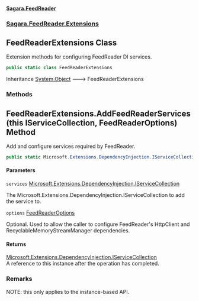 #### [Sagara.FeedReader](index.md 'index')
### [Sagara.FeedReader.Extensions](index.md#Sagara.FeedReader.Extensions 'Sagara.FeedReader.Extensions')

## FeedReaderExtensions Class

Extension methods for configuring FeedReader DI services.

```csharp
public static class FeedReaderExtensions
```

Inheritance [System.Object](https://docs.microsoft.com/en-us/dotnet/api/System.Object 'System.Object') &#129106; FeedReaderExtensions
### Methods

<a name='Sagara.FeedReader.Extensions.FeedReaderExtensions.AddFeedReaderServices(thisMicrosoft.Extensions.DependencyInjection.IServiceCollection,Sagara.FeedReader.Configuration.FeedReaderOptions)'></a>

## FeedReaderExtensions.AddFeedReaderServices(this IServiceCollection, FeedReaderOptions) Method

Add and configure services required by FeedReader.

```csharp
public static Microsoft.Extensions.DependencyInjection.IServiceCollection AddFeedReaderServices(this Microsoft.Extensions.DependencyInjection.IServiceCollection services, Sagara.FeedReader.Configuration.FeedReaderOptions? options=null);
```
#### Parameters

<a name='Sagara.FeedReader.Extensions.FeedReaderExtensions.AddFeedReaderServices(thisMicrosoft.Extensions.DependencyInjection.IServiceCollection,Sagara.FeedReader.Configuration.FeedReaderOptions).services'></a>

`services` [Microsoft.Extensions.DependencyInjection.IServiceCollection](https://docs.microsoft.com/en-us/dotnet/api/Microsoft.Extensions.DependencyInjection.IServiceCollection 'Microsoft.Extensions.DependencyInjection.IServiceCollection')

The Microsoft.Extensions.DependencyInjection.IServiceCollection to add the service to.

<a name='Sagara.FeedReader.Extensions.FeedReaderExtensions.AddFeedReaderServices(thisMicrosoft.Extensions.DependencyInjection.IServiceCollection,Sagara.FeedReader.Configuration.FeedReaderOptions).options'></a>

`options` [FeedReaderOptions](Sagara.FeedReader.Configuration.FeedReaderOptions.md 'Sagara.FeedReader.Configuration.FeedReaderOptions')

Optional. Used to allow the caller to configure FeedReader's HttpClient and RecyclableMemoryStreamManager dependencies.

#### Returns
[Microsoft.Extensions.DependencyInjection.IServiceCollection](https://docs.microsoft.com/en-us/dotnet/api/Microsoft.Extensions.DependencyInjection.IServiceCollection 'Microsoft.Extensions.DependencyInjection.IServiceCollection')  
A reference to this instance after the operation has completed.

### Remarks
NOTE: this only applies to the instance-based API.